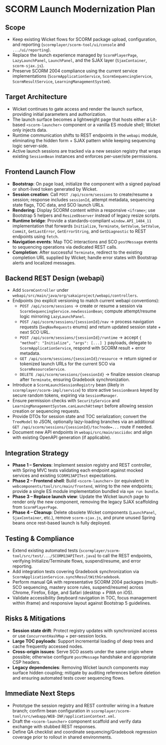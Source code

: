 # SCORM Launch Modernization Plan

## Scope
- Keep existing Wicket flows for SCORM package upload, configuration, and reporting (`scormplayer/scorm-tool/ui/console` and `.../ui/reporting`).
- Replace the launch experience managed by `ScormPlayerPage`, `LazyLaunchPanel`, `LaunchPanel`, and the SJAX layer (`SjaxContainer`, `scorm-sjax.js`).
- Preserve SCORM 2004 compliance using the current service implementations (`ScormApplicationService`, `ScormSequencingService`, `ScormResultService`, `LearningManagementSystem`).

## Target Architecture
- Wicket continues to gate access and render the launch surface, providing initial parameters and authorization.
- The launch surface becomes a lightweight page that hosts either a Lit-based `<scorm-launcher>` component or a vanilla ES module shell; Wicket only injects data.
- Runtime communication shifts to REST endpoints in the `webapi` module, eliminating the hidden form + SJAX pattern while keeping sequencing logic server-side.
- Active launch sessions are tracked via a new session registry that wraps existing `SessionBean` instances and enforces per-user/site permissions.

## Frontend Launch Flow
- **Bootstrap**: On page load, initialize the component with a signed payload or short-lived token generated by Wicket.
- **Session creation**: Call `POST /api/scorm/sessions` to create/resume a session; response includes `sessionId`, attempt metadata, sequencing state flags, TOC data, and SCO launch URLs.
- **Rendering**: Display SCORM content within a responsive `<iframe>`; use Bootstrap 5 helpers and `ResizeObserver` instead of legacy resize scripts.
- **Runtime bridge**: Provide a standards-compliant `window.API_1484_11` implementation that forwards `Initialize`, `Terminate`, `GetValue`, `SetValue`, `Commit`, `GetLastError`, `GetErrorString`, and `GetDiagnostic` to REST endpoints using `fetch`.
- **Navigation events**: Map TOC interactions and SCO `postMessage` events to sequencing operations via dedicated REST calls.
- **Completion**: After successful `Terminate`, redirect to the existing completion URL supplied by Wicket; handle error states with Bootstrap alerts and localized messages.

## Backend REST Design (webapi)
- Add `ScormController` under `webapi/src/main/java/org/sakaiproject/webapi/controllers`.
- Endpoints (no explicit versioning to match current webapi conventions):
  - `POST /api/scorm/sessions` → create or resume a session via `ScormSequencingService.newSessionBean`; compute attempt/resume logic mirroring `LazyLaunchPanel`.
  - `POST /api/scorm/sessions/{sessionId}/nav` → process navigation requests (`SeqNavRequests` enums) and return updated session state + next SCO URL.
  - `POST /api/scorm/sessions/{sessionId}/runtime` → accept `{ "method": "Initialize", "args": [...] }` payloads, delegate to `ScormApplicationService`, respond with SCORM result + error metadata.
  - `GET /api/scorm/sessions/{sessionId}/resource` → return signed or tokenized launch URLs for the current SCO via `ScormResourceService`.
  - `DELETE /api/scorm/sessions/{sessionId}` → finalize session cleanup after `Terminate`, ensuring Gradebook synchronization.
- Introduce a `ScormLaunchSessionRegistry` bean (likely in `scormplayer/scorm-impl/service`) to store active `SessionBean`s keyed by secure random tokens, expiring via `SessionManager`.
- Ensure permission checks with `SecurityService` and `LearningManagementSystem.canLaunchAttempt` before allowing session creation or sequencing requests.
- Provide DTOs for session state and TOC serialization; convert the `TreeModel` to JSON, optionally lazy-loading branches via an additional `GET /api/scorm/sessions/{sessionId}/toc?node=...` route if needed.
- Document new API endpoints in `webapi/src/main/asciidoc` and align with existing OpenAPI generation (if applicable).

## Integration Strategy
- **Phase 1 – Services**: Implement session registry and REST controller, with Spring MVC tests validating each endpoint against mocked services and existing `SCORM13APITest` expectations.
- **Phase 2 – Frontend shell**: Build `<scorm-launcher>` (or equivalent) in `webcomponents/tool/src/main/frontend`, wiring to the new endpoints; provide a single ES module implementation bundled via `npm run bundle`.
- **Phase 3 – Replace launch view**: Update the Wicket launch page to render only the new component, removing the legacy SJAX scaffolding from `ScormPlayerPage`.
- **Phase 4 – Cleanup**: Delete obsolete Wicket components (`LaunchPanel`, `SjaxContainer`, etc.), remove `scorm-sjax.js`, and prune unused Spring beans once rest-based launch is fully deployed.

## Testing & Compliance
- Extend existing automated tests (`scormplayer/scorm-tool/src/test/.../SCORM13APITest.java`) to call the REST endpoints, verifying Initialize/Terminate flows, suspend/resume, and error reporting.
- Add integration tests covering Gradebook synchronization via `ScormApplicationService.synchResultWithGradebook`.
- Perform manual QA with representative SCORM 2004 packages (multi-SCO sequencing, mastery score rules, suspend/resume) across Chrome, Firefox, Edge, and Safari (desktop + PWA on iOS).
- Validate accessibility (keyboard navigation in TOC, focus management within iframe) and responsive layout against Bootstrap 5 guidelines.

## Risks & Mitigations
- **Session state drift**: Protect registry updates with synchronized access or use `ConcurrentHashMap` + per-session locks.
- **Large TOC payloads**: Support incremental loading of deep trees and cache frequently accessed nodes.
- **Cross-origin issues**: Serve SCO assets under the same origin where possible; otherwise configure `postMessage` handshake and appropriate CSP headers.
- **Legacy dependencies**: Removing Wicket launch components may surface hidden coupling; mitigate by auditing references before deletion and ensuring automated tests cover sequencing flows.

## Immediate Next Steps
- Prototype the session registry and REST controller wiring in a feature branch; confirm bean configuration in `scormplayer/scorm-tool/src/webapp/WEB-INF/applicationContext.xml`.
- Draft the `<scorm-launcher>` component scaffold and verify data exchange with stubbed REST responses.
- Define QA checklist and coordinate sequencing/Gradebook regression coverage prior to rollout in shared environments.
